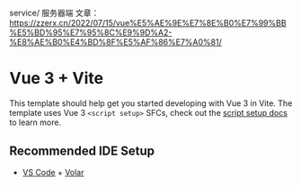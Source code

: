 # 
 service/  服务器端
文章：
 https://zzerx.cn/2022/07/15/vue%E5%AE%9E%E7%8E%B0%E7%99%BB%E5%BD%95%E7%95%8C%E9%9D%A2-%E8%AE%B0%E4%BD%8F%E5%AF%86%E7%A0%81/

# Vue 3 + Vite

This template should help get you started developing with Vue 3 in Vite. The template uses Vue 3 `<script setup>` SFCs, check out the [script setup docs](https://v3.vuejs.org/api/sfc-script-setup.html#sfc-script-setup) to learn more.

## Recommended IDE Setup

- [VS Code](https://code.visualstudio.com/) + [Volar](https://marketplace.visualstudio.com/items?itemName=Vue.volar)
